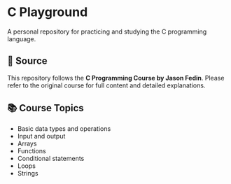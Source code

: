 # C Playground

A personal repository for practicing and studying the C programming language.

## 📘 Source

This repository follows the **C Programming Course by Jason Fedin**. Please refer to the original course for full content and detailed explanations.

## 📚 Course Topics

- Basic data types and operations
- Input and output
- Arrays
- Functions
- Conditional statements
- Loops
- Strings
